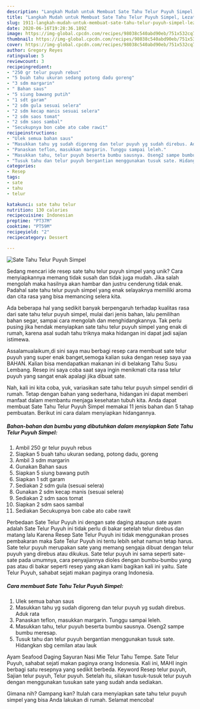 ```yaml
---
description: "Langkah Mudah untuk Membuat Sate Tahu Telur Puyuh Simpel, Lezat"
title: "Langkah Mudah untuk Membuat Sate Tahu Telur Puyuh Simpel, Lezat"
slug: 1911-langkah-mudah-untuk-membuat-sate-tahu-telur-puyuh-simpel-lezat
date: 2020-06-16T19:28:36.189Z
image: https://img-global.cpcdn.com/recipes/98038c540abd90eb/751x532cq70/sate-tahu-telur-puyuh-simpel-foto-resep-utama.jpg
thumbnail: https://img-global.cpcdn.com/recipes/98038c540abd90eb/751x532cq70/sate-tahu-telur-puyuh-simpel-foto-resep-utama.jpg
cover: https://img-global.cpcdn.com/recipes/98038c540abd90eb/751x532cq70/sate-tahu-telur-puyuh-simpel-foto-resep-utama.jpg
author: Gregory Reyes
ratingvalue: 5
reviewcount: 3
recipeingredient:
- "250 gr telur puyuh rebus"
- "5 buah tahu ukuran sedang potong dadu goreng"
- "3 sdm margarin"
- " Bahan saus"
- "5 siung bawang putih"
- "1 sdt garam"
- "2 sdm gula sesuai selera"
- "2 sdm kecap manis sesuai selera"
- "2 sdm saos tomat"
- "2 sdm saos sambal"
- "Secukupnya bon cabe ato cabe rawit"
recipeinstructions:
- "Ulek semua bahan saus"
- "Masukkan tahu yg sudah digoreng dan telur puyuh yg sudah direbus. Aduk rata"
- "Panaskan teflon, masukkan margarin. Tunggu sampai leleh."
- "Masukkan tahu, telur puyuh beserta bumbu sausnya. Oseng2 sampe bumbu meresap."
- "Tusuk tahu dan telur puyuh bergantian menggunakan tusuk sate. Hidangkan sbg cemilan atau lauk"
categories:
- Resep
tags:
- sate
- tahu
- telur

katakunci: sate tahu telur 
nutrition: 130 calories
recipecuisine: Indonesian
preptime: "PT37M"
cooktime: "PT59M"
recipeyield: "2"
recipecategory: Dessert

---
```



![Sate Tahu Telur Puyuh Simpel](https://img-global.cpcdn.com/recipes/98038c540abd90eb/751x532cq70/sate-tahu-telur-puyuh-simpel-foto-resep-utama.jpg)

Sedang mencari ide resep sate tahu telur puyuh simpel yang unik? Cara menyiapkannya memang tidak susah dan tidak juga mudah. Jika salah mengolah maka hasilnya akan hambar dan justru cenderung tidak enak. Padahal sate tahu telur puyuh simpel yang enak selayaknya memiliki aroma dan cita rasa yang bisa memancing selera kita.

Ada beberapa hal yang sedikit banyak berpengaruh terhadap kualitas rasa dari sate tahu telur puyuh simpel, mulai dari jenis bahan, lalu pemilihan bahan segar, sampai cara mengolah dan menghidangkannya. Tak perlu pusing jika hendak menyiapkan sate tahu telur puyuh simpel yang enak di rumah, karena asal sudah tahu triknya maka hidangan ini dapat jadi sajian istimewa.

Assalamualaikum,di sini saya mau berbagi resep cara membuat sate telur puyuh yang super enak banget,semoga kalian suka dengan resep saya yaa BAHAN. Kalian bisa mendapatkan makanan ini di belakang Tahu Susu Lembang. Resep ini saya coba saat saya ingin menikmati cita rasa telur puyuh yang sangat enak apalagi jika dibuat sate.


Nah, kali ini kita coba, yuk, variasikan sate tahu telur puyuh simpel sendiri di rumah. Tetap dengan bahan yang sederhana, hidangan ini dapat memberi manfaat dalam membantu menjaga kesehatan tubuh kita. Anda dapat membuat Sate Tahu Telur Puyuh Simpel memakai 11 jenis bahan dan 5 tahap pembuatan. Berikut ini cara dalam menyiapkan hidangannya.

<!--inarticleads1-->

##### Bahan-bahan dan bumbu yang dibutuhkan dalam menyiapkan Sate Tahu Telur Puyuh Simpel:

1. Ambil 250 gr telur puyuh rebus
1. Siapkan 5 buah tahu ukuran sedang, potong dadu, goreng
1. Ambil 3 sdm margarin
1. Gunakan  Bahan saus
1. Siapkan 5 siung bawang putih
1. Siapkan 1 sdt garam
1. Sediakan 2 sdm gula (sesuai selera)
1. Gunakan 2 sdm kecap manis (sesuai selera)
1. Sediakan 2 sdm saos tomat
1. Siapkan 2 sdm saos sambal
1. Sediakan Secukupnya bon cabe ato cabe rawit


Perbedaan Sate Telur Puyuh ini dengan sate daging ataupun sate ayam adalah Sate Telur Puyuh ini tidak perlu di bakar setelah telur direbus dan matang lalu Karena Resep Sate Telur Puyuh ini tidak menggunakan proses pembakaran maka Sate Telur Puyuh ini tentu lebih sehat namun tetap harus. Sate telur puyuh merupakan sate yang memang sengaja dibuat dengan telur puyuh yang direbus atau dikukus. Sate telur puyuh ini sama seperti sate-sate pada umumnya, cara penyajiannya dioles dengan bumbu-bumbu yang pas atau di bakar seperti resep yang akan kami bagikan kali ini yaitu. Sate Telur Puyuh, sahabat sejati makan paginya orang Indonesia. 

<!--inarticleads2-->

##### Cara membuat Sate Tahu Telur Puyuh Simpel:

1. Ulek semua bahan saus
1. Masukkan tahu yg sudah digoreng dan telur puyuh yg sudah direbus. Aduk rata
1. Panaskan teflon, masukkan margarin. Tunggu sampai leleh.
1. Masukkan tahu, telur puyuh beserta bumbu sausnya. Oseng2 sampe bumbu meresap.
1. Tusuk tahu dan telur puyuh bergantian menggunakan tusuk sate. Hidangkan sbg cemilan atau lauk


Ayam Seafood Daging Sayuran Nasi Mie Telur Tahu Tempe. Sate Telur Puyuh, sahabat sejati makan paginya orang Indonesia. Kali ini, MAHI ingin berbagi satu resepnya yang sedikit berbeda. Keyword Resep telur puyuh, Sajian telur puyuh, Telur puyuh. Setelah itu, silakan tusuk-tusuk telur puyuh dengan menggunakan tusukan sate yang sudah anda sediakan. 

Gimana nih? Gampang kan? Itulah cara menyiapkan sate tahu telur puyuh simpel yang bisa Anda lakukan di rumah. Selamat mencoba!
